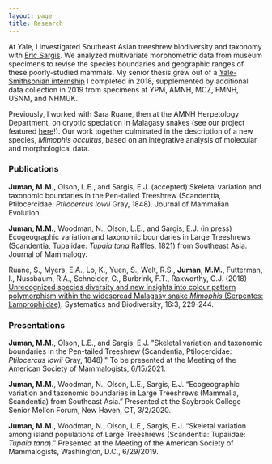 ```yaml
---
layout: page
title: Research
---
```


At Yale, I investigated Southeast Asian treeshrew biodiversity and taxonomy with <a href="https://meml.yale.edu/" target="_blank">Eric Sargis</a>. We analyzed multivariate morphometric data from museum specimens to revise the species boundaries and geographic ranges of these poorly-studied mammals. My senior thesis grew out of a <a href="https://news.yale.edu/2018/09/14/yale-smithsonian-internships-offer-exciting-research-opportunities" target="_blank">Yale-Smithsonian internship</a> I completed in 2018, supplemented by additional data collection in 2019 from specimens at YPM, AMNH, MCZ, FMNH, USNM, and NHMUK.

Previously, I worked with Sara Ruane, then at the AMNH Herpetology Department, on cryptic speciation in Malagasy snakes (see our project featured <a href="https://www.youtube.com/watch?v=Rk3JBFs1arQ" target="_blank">here</a>!). Our work together culminated in the description of a new species, *Mimophis occultus*, based on an integrative analysis of molecular and morphological data.

### Publications

**Juman, M.M.**, Olson, L.E., and Sargis, E.J. (accepted) Skeletal variation and taxonomic boundaries in the Pen-tailed Treeshrew (Scandentia, Ptilocercidae: *Ptilocercus lowii* Gray, 1848). Journal of Mammalian Evolution.

**Juman, M.M.**, Woodman, N., Olson, L.E., and Sargis, E.J. (in press) Ecogeographic variation and taxonomic boundaries in Large Treeshrews (Scandentia, Tupaiidae: *Tupaia tana* Raffles, 1821) from Southeast Asia. Journal of Mammalogy.

Ruane, S., Myers, E.A., Lo, K., Yuen, S., Welt, R.S., **Juman, M.M.**, Futterman, I., Nussbaum, R.A., Schneider, G., Burbrink, F.T., Raxworthy, C.J. (2018) <a href="https://www.tandfonline.com/doi/abs/10.1080/14772000.2017.1375046" target="_blank">Unrecognized species diversity and new insights into colour pattern polymorphism within the widespread Malagasy snake *Mimophis* (Serpentes: Lamprophiidae)</a>. Systematics and Biodiversity, 16:3, 229-244.

### Presentations

**Juman, M.M.**, Olson, L.E., and Sargis, E.J. "Skeletal variation and taxonomic boundaries in the Pen-tailed Treeshrew (Scandentia, Ptilocercidae: *Ptilocercus lowii* Gray, 1848)." To be presented at the Meeting of the American Society of Mammalogists, 6/15/2021.

**Juman, M.M.**, Woodman, N., Olson, L.E., Sargis, E.J. “Ecogeographic variation and taxonomic boundaries in Large Treeshrews (Mammalia, Scandentia) from Southeast Asia.” Presented at the Saybrook College Senior Mellon Forum, New Haven, CT, 3/2/2020.

**Juman, M.M.**, Woodman, N., Olson, L.E., Sargis, E.J. “Skeletal variation among island populations of Large Treeshrews (Scandentia: Tupaiidae: *Tupaia tana*).” Presented at the Meeting of the American Society of Mammalogists, Washington, D.C., 6/29/2019.
